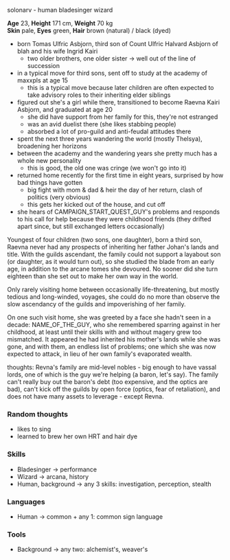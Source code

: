solonarv - human bladesinger wizard

**Age** 23, **Height** 171 cm, **Weight** 70 kg  
**Skin** pale, **Eyes** green, **Hair** brown (natural) / black (dyed)

- born Tomas Ulfric Asbjorn, third son of Count Ulfric Halvard Asbjorn of blah and his wife Ingrid Kairi
	- two older brothers, one older sister -> well out of the line of succession
- in a typical move for third sons, sent off to study at the academy of maxxpls at age 15
	- this is a typical move because later children are often expected to take advisory roles to their inheriting elder siblings
- figured out she's a girl while there, transitioned to become Raevna Kairi Asbjorn, and graduated at age 20
	- she did have support from her family for this, they're not estranged
	- was an avid duelist there (she likes stabbing people)
	- absorbed a lot of pro-guild and anti-feudal attitudes there
- spent the next three years wandering the world (mostly Thelsya), broadening her horizons
- between the academy and the wandering years she pretty much has a whole new personality
	- this is good, the old one was cringe (we won't go into it)
- returned home recently for the first time in eight years, surprised by how bad things have gotten
	- big fight with mom & dad & heir the day of her return, clash of politics (very obvious)
	- this gets her kicked out of the house, and cut off
- she hears of CAMPAIGN_START_QUEST_GUY's problems and responds to his call for help because they were childhood friends (they drifted apart since, but still exchanged letters occasionally)



Youngest of four children (two sons, one daughter), born a third son, Raevna never had any prospects of inheriting her father Johan's lands and title. With the guilds ascendant, the family could not support a layabout son (or daughter, as it would turn out), so she studied the blade from an early age, in addition to the arcane tomes she devoured. No sooner did she turn eighteen than she set out to make her own way in the world.

Only rarely visiting home between occasionally life-threatening, but mostly tedious and long-winded, voyages, she could do no more than observe the slow ascendancy of the guilds and impoverishing of her family. 

On one such visit home, she was greeted by a face she hadn't seen in a decade: NAME_OF_THE_GUY, who she remembered sparring against in her childhood, at least until their skills with and without magery grew too mismatched. It appeared he had inherited his mother's lands while she was gone, and with them, an endless list of problems; one which she was now expected to attack, in lieu of her own family's evaporated wealth.

thoughts:
Revna's family are mid-level nobles - big enough to have vassal lords, one of which is the guy we're helping (a baron, let's say). The family can't really buy out the baron's debt (too expensive, and the optics are bad), can't kick off the guilds by open force (optics, fear of retaliation), and does not have many assets to leverage - except Revna.

### Random thoughts

- likes to sing
- learned to brew her own HRT and hair dye

### Skills
- Bladesinger -> performance
- Wizard -> arcana, history
- Human, background -> any 3 skills: investigation, perception, stealth

### Languages
- Human -> common + any 1: common sign language

### Tools
- Background -> any two: alchemist's, weaver's